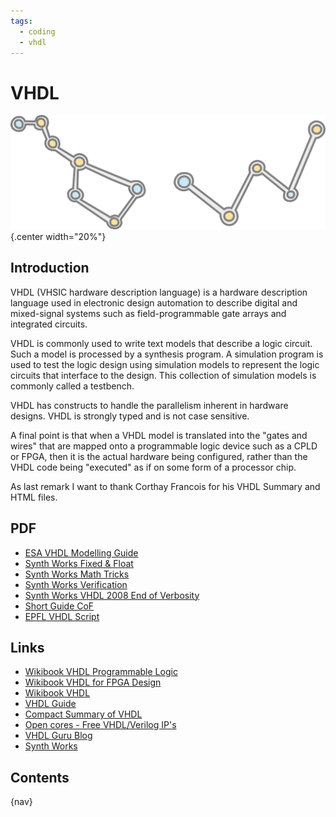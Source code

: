 ```yaml
---
tags:
  - coding
  - vhdl
---
```


# VHDL

![](img/logo.svg){.center width="20%"}

## Introduction

VHDL (VHSIC hardware description language) is a hardware description language used in electronic design automation to describe digital and mixed-signal systems such as field-programmable gate arrays and integrated circuits.

VHDL is commonly used to write text models that describe a logic circuit. Such a model is processed by a synthesis program. A simulation program is used to test the logic design using simulation models to represent the logic circuits that interface to the design. This collection of simulation models is commonly called a testbench.

VHDL has constructs to handle the parallelism inherent in hardware designs. VHDL is strongly typed and is not case sensitive.

A final point is that when a VHDL model is translated into the "gates and wires" that are mapped onto a programmable logic device such as a CPLD or FPGA, then it is the actual hardware being configured, rather than the VHDL code being "executed" as if on some form of a processor chip.

As last remark I want to thank Corthay Francois for his VHDL Summary and HTML files.

## PDF

- [ESA VHDL Modelling Guide](docs/esa_vhdl_modellingguide.pdf)
- [Synth Works Fixed & Float](docs/synthworks_fixed_float.pdf)
- [Synth Works Math Tricks](docs/synthworks_math_tricks.pdf)
- [Synth Works Verification](docs/synthworks_subblock_verification.pdf)
- [Synth Works VHDL 2008 End of Verbosity](docs/synthworks_vhdl_2008end_of_verbosity.pdf)
- [Short Guide CoF](docs/vhdl_syntax_cof.pdf)
- [EPFL VHDL Script](docs/Intro_VHDL_v2.0_notes.pdf)

## Links

- [Wikibook VHDL Programmable Logic](http://en.wikibooks.org/wiki/Programmable_Logic/VHDL)
- [Wikibook VHDL for FPGA Design](http://en.wikibooks.org/wiki/VHDL_for_FPGA_Design)
- [Wikibook VHDL](http://de.wikibooks.org/wiki/VHDL)
- [VHDL Guide](http://www.emba.uvm.edu/~jswift/uvm_class/index.html#Files)
- [Compact Summary of VHDL](http://www.cs.umbc.edu/portal/help/VHDL/summary.html)
- [Open cores - Free VHDL/Verilog IP's](http://opencores.org)
- [VHDL Guru Blog](http://vhdlguru.blogspot.com)
- [Synth Works](http://synthworks.com/)

## Contents

{nav}
